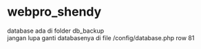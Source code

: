 # webpro_shendy
database ada di folder db_backup <br>
jangan lupa ganti databasenya di file /config/database.php row 81

